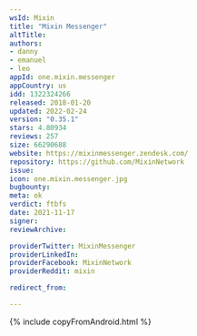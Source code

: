 ```yaml
---
wsId: Mixin
title: "Mixin Messenger"
altTitle: 
authors:
- danny
- emanuel
- leo
appId: one.mixin.messenger
appCountry: us
idd: 1322324266
released: 2018-01-20
updated: 2022-02-24
version: "0.35.1"
stars: 4.80934
reviews: 257
size: 66290688
website: https://mixinmessenger.zendesk.com/
repository: https://github.com/MixinNetwork
issue: 
icon: one.mixin.messenger.jpg
bugbounty: 
meta: ok
verdict: ftbfs
date: 2021-11-17
signer: 
reviewArchive:

providerTwitter: MixinMessenger
providerLinkedIn: 
providerFacebook: MixinNetwork
providerReddit: mixin

redirect_from:

---
```


{% include copyFromAndroid.html %}
